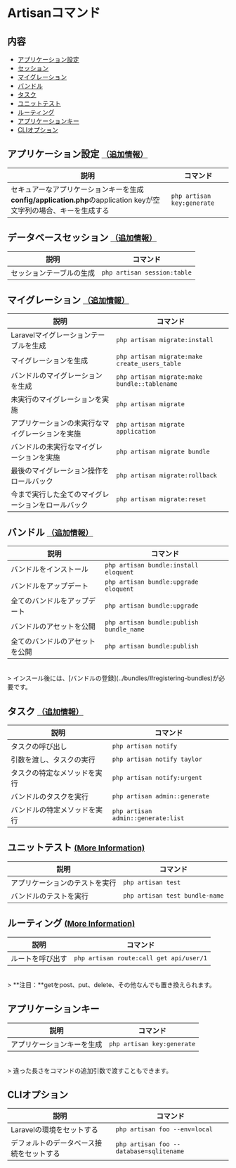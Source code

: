 # Artisanコマンド

## 内容

- [アプリケーション設定](#application-configuration)
- [セッション](#sessions)
- [マイグレーション](#migrations)
- [バンドル](#bundles)
- [タスク](#tasks)
- [ユニットテスト](#unit-tests)
- [ルーティング](#routing)
- [アプリケーションキー](#keys)
- [CLIオプション](#cli-options)

<a name="application-configuration"></a>
## アプリケーション設定 <small>[（追加情報）](/docs/install#basic-configuration)</small>

説明  | コマンド
------------- | -------------
セキュアーなアプリケーションキーを生成**config/application.php**のapplication keyが空文字列の場合、キーを生成する| `php artisan key:generate`

<a name="sessions"></a>
## データベースセッション <small>[（追加情報）](/docs/session/config#database)</small>

説明  | コマンド
------------- | -------------
セッションテーブルの生成  | `php artisan session:table`

<a name="migrations"></a>
## マイグレーション <small>[（追加情報）](/docs/database/migrations)</small>

説明  | コマンド
------------- | -------------
Laravelマイグレーションテーブルを生成  | `php artisan migrate:install`
マイグレーションを生成  | `php artisan migrate:make create_users_table`
バンドルのマイグレーションを生成  |  `php artisan migrate:make bundle::tablename`
未実行のマイグレーションを実施  |  `php artisan migrate`
アプリケーションの未実行なマイグレーションを実施 |  `php artisan migrate application`
バンドルの未実行なマイグレーションを実施  |  `php artisan migrate bundle`
最後のマイグレーション操作をロールバック | `php artisan migrate:rollback`
今まで実行した全てのマイグレーションをロールバック  |  `php artisan migrate:reset`

<a name="bundles"></a>
## バンドル <small>[（追加情報）](/docs/bundles)</small>

説明  | コマンド
------------- | -------------
バンドルをインストール  |  `php artisan bundle:install eloquent`
バンドルをアップデート  |  `php artisan bundle:upgrade eloquent`
全てのバンドルをアップデート | `php artisan bundle:upgrade`
バンドルのアセットを公開 | `php artisan bundle:publish bundle_name`
全てのバンドルのアセットを公開 | `php artisan bundle:publish`

<br>
> インスール後には、[バンドルの登録](../bundles/#registering-bundles)が必要です。

<a name="tasks"></a>
## タスク <small>[（追加情報）](/docs/artisan/tasks)</small>

説明  | コマンド
------------- | -------------
タスクの呼び出し  |  `php artisan notify`
引数を渡し、タスクの実行  |  `php artisan notify taylor`
タスクの特定なメソッドを実行  |  `php artisan notify:urgent`
バンドルのタスクを実行 | `php artisan admin::generate`
バンドルの特定メソッドを実行  |  `php artisan admin::generate:list`

<a name="unit-tests"></a>
## ユニットテスト <small>[(More Information)](/docs/testing)</small>

説明  | コマンド
------------- | -------------
アプリケーションのテストを実行  |  `php artisan test`
バンドルのテストを実行  |  `php artisan test bundle-name`

<a name="routing"></a>
## ルーティング <small>[(More Information)](/docs/routing)</small>

説明  | コマンド
------------- | -------------
ルートを呼び出す  |  `php artisan route:call get api/user/1`

<br>
> **注目：**getをpost、put、delete、その他なんでも置き換えられます。

<a name="keys"></a>
## アプリケーションキー

説明  | コマンド
------------- | -------------
アプリケーションキーを生成  |  `php artisan key:generate`

<br>
> 違った長さをコマンドの追加引数で渡すこともできます。

<a name="cli-options"></a>
## CLIオプション

説明  | コマンド
------------- | -------------
Laravelの環境をセットする  |  `php artisan foo --env=local`
デフォルトのデータベース接続をセットする  |  `php artisan foo --database=sqlitename`
